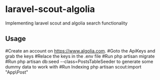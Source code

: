 # laravel-scout-algolia
Implementing laravel scout and algolia search functionality


Usage
---------
#Create an account on https://www.algolia.com.
#Goto the ApiKeys and grab the keys 
#Relace the keys in the .env file
#Run php artisan migrate
#Run php artisan db:seed --class=PostsTableSeeder to generate some dummy data to work with
#Run Indexing  php artisan scout:import "App\Post"




